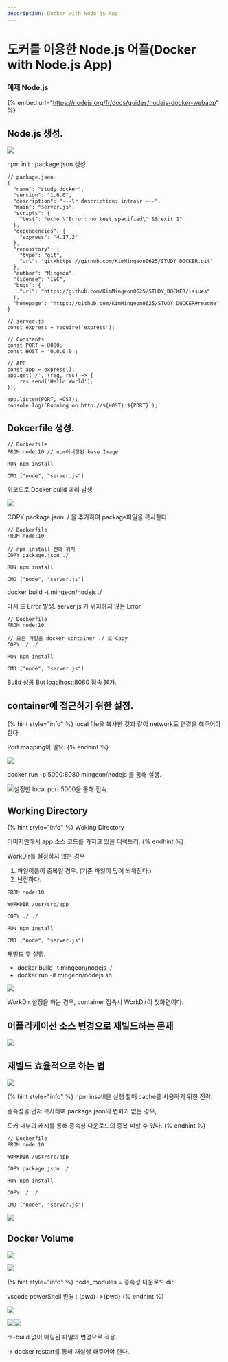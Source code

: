 ```yaml
---
description: Docker with Node.js App
---
```


# 도커를 이용한 Node.js 어플(Docker with Node.js App)

### 예제 Node.js

{% embed url="https://nodejs.org/fr/docs/guides/nodejs-docker-webapp" %}

## Node.js 생성.

![](<../.gitbook/assets/image (38) (1) (1) (1) (1).png>)

npm init : package.json 생성.

```
// package.json
{
  "name": "study_docker",
  "version": "1.0.0",
  "description": "---\r description: intro\r ---",
  "main": "server.js",
  "scripts": {
    "test": "echo \"Error: no test specified\" && exit 1"
  },
  "dependencies": {
    "express": "4.17.2"
  },
  "repository": {
    "type": "git",
    "url": "git+https://github.com/KimMingeon0625/STUDY_DOCKER.git"
  },
  "author": "Mingeon",
  "license": "ISC",
  "bugs": {
    "url": "https://github.com/KimMingeon0625/STUDY_DOCKER/issues"
  },
  "homepage": "https://github.com/KimMingeon0625/STUDY_DOCKER#readme"
}
```

```
// server.js
const express = require('express');

// Constants
const PORT = 8080;
const HOST = '0.0.0.0';

// APP
const app = express();
app.get('/', (req, res) => {
    res.send('Hello World');
});

app.listen(PORT, HOST);
console.log(`Running on http://${HOST}:${PORT}`);
```

## Dokcerfile 생성.

```
// Dockerfile
FROM node:10 // npm이내장된 base Image

RUN npm install

CMD ["node", "server.js"]
```



위코드로  Docker build 에러 발생.&#x20;

![](<../.gitbook/assets/image (18) (1) (1) (1) (1) (1) (1) (1) (1) (1).png>)

COPY package.json ./ 을 추가하여 package파일을 복사한다.

```
// Dockerfile
FROM node:10

// npm install 전에 위치
COPY package.json ./

RUN npm install

CMD ["node", "server.js"]
```

docker build -t mingeon/nodejs ./



다시 또 Error 발생. server.js 가 위치하지 않는 Error

```
// Dockerfile
FROM node:10

// 모든 파일을 docker container ./ 로 Copy
COPY ./ ./

RUN npm install

CMD ["node", "server.js"]
```



Build 성공 But loaclhost:8080 접속 불가.



## container에 접근하기 위한 설정.

{% hint style="info" %}
local file을 복사한 것과 같이 network도 연결을 해주어야 한다.&#x20;

Port mapping이 필요.
{% endhint %}

![](<../.gitbook/assets/image (19) (1) (1) (1) (1) (1) (1).png>)

docker run -p 5000:8080 mingeon/nodejs 를 통해 실행.

![설정한 local port 5000을 통해 접속.](<../.gitbook/assets/image (26) (1) (1) (1) (1) (1) (1).png>)

## Working Directory

{% hint style="info" %}
Woking Directory

이미지안에서 app 소스 코드를 가지고 있을 디렉토리.
{% endhint %}

WorkDir를 설정하지 않는 경우

1. 파일이름이 중복일 경우. (기존 파일이 덮어 씌워진다.)&#x20;
2. 난잡하다.

```
FROM node:10

WORKDIR /usr/src/app

COPY ./ ./

RUN npm install

CMD ["node", "server.js"]
```



재빌드 후 실행.

* docker build -t mingeon/nodejs ./
* docker run -it mingeon/nodejs sh

![](<../.gitbook/assets/image (17) (1) (1) (1) (1) (1) (1) (1).png>)

WorkDir 설정을 하는 경우, container 접속시 WorkDir이 첫화면이다.



## 어플리케이션 소스 변경으로 재빌드하는 문제

![](<../.gitbook/assets/image (43) (1) (1).png>)

## 재빌드 효율적으로 하는 법

![](<../.gitbook/assets/image (22) (1) (1) (1) (1) (1) (1) (1).png>)

{% hint style="info" %}
npm insatll을 실행 할때 cache를 사용하기 위한 전략.

종속성을 먼저 복사하여 package.json의 변화가 없는 경우,

도커 내부의 캐시를 통해 종속성 다운로드의 중복 피할 수 있다.
{% endhint %}

```
// Dockerfile
FROM node:10

WORKDIR /usr/src/app

COPY package.json ./

RUN npm install

COPY ./ ./

CMD ["node", "server.js"]
```

![](<../.gitbook/assets/image (25) (1) (1) (1) (1) (1) (1).png>)

## Docker Volume

![](<../.gitbook/assets/image (29) (1) (1) (1) (1) (1).png>)

![](<../.gitbook/assets/image (4) (1) (1) (1) (1) (1) (1).png>)

{% hint style="info" %}
node\_modules = 종속성 다운로드 dir

vscode powerShell 환경 : $(pwd) ->${pwd}
{% endhint %}

![](<../.gitbook/assets/image (41) (1) (1).png>)

![](<../.gitbook/assets/image (11) (1) (1) (1) (1) (1) (1) (1).png>)![](<../.gitbook/assets/image (28) (1) (1) (1) (1) (1) (1) (1).png>)

re-build 없이 매핑된 파일의 변경으로 적용.

\-> docker restart를 통해 재실행 해주어야 한다.
